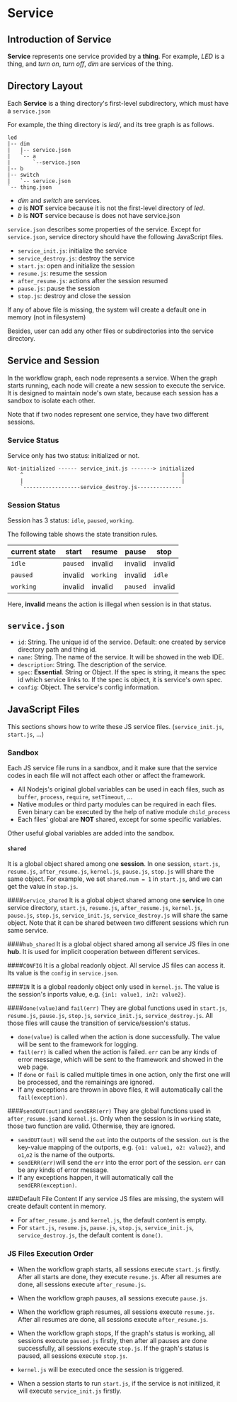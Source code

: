 
Service
================
## Introduction of Service

**Service** represents one service provided by a **thing**. For example, *LED* is a thing, and *turn on*, *turn off*, *dim* are services of the thing.

## Directory Layout
Each **Service** is a thing directory's first-level subdirectory, which must have a `service.json`

For example, the thing directory is *led/*, and its tree graph is as follows.

    led
    |-- dim
    |   |-- service.json
    |   `-- a
    |       `--service.json
    |-- b
    |-- switch
    |   `-- service.json
    `-- thing.json

- *dim* and *switch* are services.
- *a* is **NOT** service because it is not the first-level directory of *led*. 
- *b* is **NOT** service because is does not have service.json

`service.json` describes some properties of the service. Except for `service.json`, service directory should have the following JavaScript files.

* `service_init.js`: initialize the service
* `service_destroy.js`: destroy the service
* `start.js`: open and initialize the session
* `resume.js`: resume the session
* `after_resume.js`: actions after the session resumed
* `pause.js`: pause the session
* `stop.js`: destroy and close the session

If any of above file is missing, the system will create a default one in memory (not in filesystem)

Besides, user can add any other files or subdirectories into the service directory. 

     
## Service and Session
In the workflow graph, each node represents a service. When the graph starts running, each node will create a new session to execute the service. It is designed to maintain node's own state, because each session has a sandbox to isolate each other.

Note that if two nodes represent one service, they have two different sessions.

### Service Status
Service only has two status: initialized or not.  

    Not-initialized ------ service_init.js -------> initialized
        ^                                                  |
        |                                                  |
        `------------------service_destroy.js--------------
### Session Status
Session has 3 status: `idle`, `paused`, `working`.

The following table shows the state transition rules.

| current state | start | resume | pause | stop |
|----|---|--|--|--|
|`idle`|`paused`|invalid|invalid|invalid|
|`paused`|invalid|`working`|invalid|`idle`|
|`working`|invalid|invalid|`paused`|invalid|

Here, **invalid** means the action is illegal when session is in that status.

## `service.json`
* `id`:  String. The unique id of the service. Default: one created by service directory path and thing id.
* `name`: String. The name of the service. It will be showed in the web IDE. 
* `description`: String. The description of the service.
* `spec`: **Essential**. String or Object. If the spec is string, it means the spec id which service links to. If the spec is object, it is service's own spec. 
* `config`: Object. The service's config information.

## JavaScript Files
This sections shows how to write these JS service files. (`service_init.js`, `start.js`, ...)

### Sandbox
Each JS service file runs in a sandbox, and it make sure that the service codes in each file will not affect each other or affect the framework.

* All Nodejs's original global variables can be used in each files, such as `buffer`, `process`, `require`, `setTimeout`, ...
* Native modules or third party modules can be required in each files. Even binary can be executed by the help of native module `child_process`
* Each files' global are **NOT** shared, except for some specific variables.

Other useful global variables are added into the sandbox.

#### `shared`
It is a global object shared among one **session**. 
In one session, `start.js`, `resume.js`, `after_resume.js`, `kernel.js`, `pause.js`, `stop.js` will share the same object. 
For example, we set `shared.num = 1` in `start.js`, and we can get the value in `stop.js`.

####`service_shared`
It is a global object shared among one **service**
In one service directory, `start.js`, `resume.js`, `after_resume.js`, `kernel.js`, `pause.js`, `stop.js`, `service_init.js`, `service_destroy.js` will share the same object.
Note that it can be shared between two different sessions which run same service.

####`hub_shared`
It is a global object shared among all service JS files in one **hub**.
It is used for implicit cooperation between different services.

####`CONFIG`
It is a global readonly object. All service JS files can access it.
Its value is the `config` in `service.json`.

####`IN`
It is a global readonly object only used in `kernel.js`.
The value is the session's inports value, e.g. `{in1: value1, in2: value2}`.

####`done(value)`and `fail(err)`
They are global functions used in `start.js`, `resume.js`,  `pause.js`, `stop.js`, `service_init.js`, `service_destroy.js`. 
All those files will cause the transition of service/session's status. 

* `done(value)` is called when the action is done successfully. The value will be sent to the framework for logging.
* `fail(err)` is called when the action is failed. `err` can be any kinds of error message, which will be sent to the framework and showed in the web page.
* If `done` or `fail` is called multiple times in one action,  only the first one will be processed, and the remainings are ignored.
* If any exceptions are thrown in above files, it will automatically call the `fail(exception)`.

####`sendOUT(out)`and `sendERR(err)`
They are global functions used in `after_resume.js`and `kernel.js`.
Only when the session is in `working` state, those two function are valid. Otherwise, they are ignored.

* `sendOUT(out)` will send the `out` into the outports of the session. `out` is the key-value mapping of the outports, e.g. `{o1: value1, o2: value2}`, and `o1`,`o2` is the name of the outports.
* `sendERR(err)`will send the `err` into the error port of the session. `err` can be any kinds of error message.
* If any exceptions happen, it will automatically call the `sendERR(exception)`.

###Default File Content
If any service JS files are missing, the system will create default content in memory.

* For `after_resume.js` and `kernel.js`, the default content is empty.
* For `start.js`, `resume.js`,  `pause.js`, `stop.js`, `service_init.js`, `service_destroy.js`, the default content is `done()`.


### JS Files  Execution Order
* When the workflow graph starts, all sessions execute `start.js` firstly. After all starts are done, they execute `resume.js`. After all resumes are done, all sessions execute `after_resume.js`.
* When the workflow graph pauses, all sessions execute `pause.js`.
* When the workflow graph resumes, all sessions execute `resume.js`. After all resumes are done, all sessions execute `after_resume.js`.
* When the workflow graph stops, If the graph's status is working, all sessions execute `paused.js` firstly, then after all pauses are done successfully, all sessions execute `stop.js`. If the graph's status is paused, all sessions execute `stop.js`.

* `kernel.js` will be executed once the session is triggered.

* When a session starts to run `start.js`, if the service is not initilized, it will execute `service_init.js` firstly.
